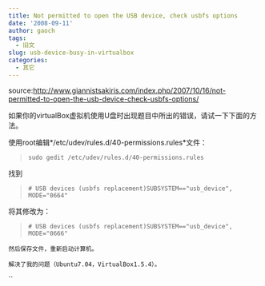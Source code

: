 ```yaml
---
title: Not permitted to open the USB device, check usbfs options
date: '2008-09-11'
author: gaoch
tags:
  - 旧文
slug: usb-device-busy-in-virtualbox
categories:
  - 其它
---
```


source:<http://www.giannistsakiris.com/index.php/2007/10/16/not-permitted-to-open-the-usb-device-check-usbfs-options/>

如果你的virtualBox虚拟机使用U盘时出现题目中所出的错误，请试一下下面的方法。

使用root编辑*/etc/udev/rules.d/40-permissions.rules*文件：

> `sudo gedit /etc/udev/rules.d/40-permissions.rules`

找到

> `# USB devices (usbfs replacement)SUBSYSTEM=="usb_device", MODE="0664"`

  
将其修改为：

> `# USB devices (usbfs replacement)SUBSYSTEM=="usb_device", MODE="0666"`

`然后保存文件，重新启动计算机。`

`解决了我的问题（Ubuntu7.04，VirtualBox1.5.4）。`

``
